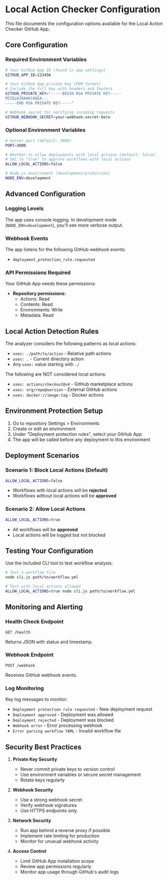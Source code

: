 # Local Action Checker Configuration

This file documents the configuration options available for the Local Action Checker GitHub App.

## Core Configuration

### Required Environment Variables

```bash
# Your GitHub App ID (found in app settings)
GITHUB_APP_ID=123456

# Your GitHub App private key (PEM format)
# Include the full key with headers and footers
GITHUB_PRIVATE_KEY="-----BEGIN RSA PRIVATE KEY-----
MIIEpAIBAAKCAQEA...
-----END RSA PRIVATE KEY-----"

# Webhook secret for verifying incoming requests
GITHUB_WEBHOOK_SECRET=your-webhook-secret-here
```

### Optional Environment Variables

```bash
# Server port (default: 3000)
PORT=3000

# Whether to allow deployments with local actions (default: false)
# Set to "true" to approve workflows with local actions
ALLOW_LOCAL_ACTIONS=false

# Node.js environment (development/production)
NODE_ENV=development
```

## Advanced Configuration

### Logging Levels

The app uses console logging. In development mode (`NODE_ENV=development`), you'll see more verbose output.

### Webhook Events

The app listens for the following GitHub webhook events:
- `deployment_protection_rule.requested`

### API Permissions Required

Your GitHub App needs these permissions:
- **Repository permissions:**
  - Actions: Read
  - Contents: Read
  - Environments: Write
  - Metadata: Read

## Local Action Detection Rules

The analyzer considers the following patterns as local actions:
- `uses: ./path/to/action` - Relative path actions
- `uses: .` - Current directory action
- Any `uses:` value starting with `./`

The following are NOT considered local actions:
- `uses: actions/checkout@v4` - GitHub marketplace actions
- `uses: org/repo@version` - External GitHub actions
- `uses: docker://image:tag` - Docker actions

## Environment Protection Setup

1. Go to repository Settings > Environments
2. Create or edit an environment
3. Under "Deployment protection rules", select your GitHub App
4. The app will be called before any deployment to this environment

## Deployment Scenarios

### Scenario 1: Block Local Actions (Default)
```bash
ALLOW_LOCAL_ACTIONS=false
```
- Workflows with local actions will be **rejected**
- Workflows without local actions will be **approved**

### Scenario 2: Allow Local Actions
```bash
ALLOW_LOCAL_ACTIONS=true
```
- All workflows will be **approved**
- Local actions will be logged but not blocked

## Testing Your Configuration

Use the included CLI tool to test workflow analysis:

```bash
# Test a workflow file
node cli.js path/to/workflow.yml

# Test with local actions allowed
ALLOW_LOCAL_ACTIONS=true node cli.js path/to/workflow.yml
```

## Monitoring and Alerting

### Health Check Endpoint
```
GET /health
```
Returns JSON with status and timestamp.

### Webhook Endpoint
```
POST /webhook
```
Receives GitHub webhook events.

### Log Monitoring

Key log messages to monitor:
- `Deployment protection rule requested` - New deployment request
- `Deployment approved` - Deployment was allowed
- `Deployment rejected` - Deployment was blocked
- `Webhook error` - Error processing webhook
- `Error parsing workflow YAML` - Invalid workflow file

## Security Best Practices

1. **Private Key Security**
   - Never commit private keys to version control
   - Use environment variables or secure secret management
   - Rotate keys regularly

2. **Webhook Security**
   - Use a strong webhook secret
   - Verify webhook signatures
   - Use HTTPS endpoints only

3. **Network Security**
   - Run app behind a reverse proxy if possible
   - Implement rate limiting for production
   - Monitor for unusual webhook activity

4. **Access Control**
   - Limit GitHub App installation scope
   - Review app permissions regularly
   - Monitor app usage through GitHub's audit logs
